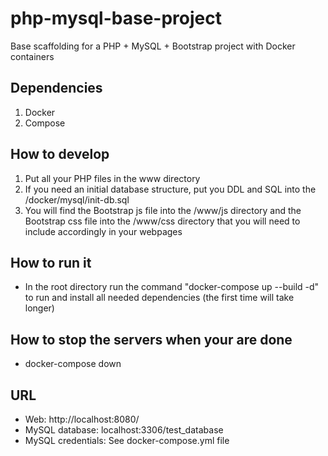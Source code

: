 # php-mysql-base-project
Base scaffolding for a PHP + MySQL + Bootstrap project with Docker containers

## Dependencies
1. Docker
2. Compose

## How to develop
1. Put all your PHP files in the www directory
2. If you need an initial database structure, put you DDL and SQL into the /docker/mysql/init-db.sql
3. You will find the Bootstrap js file into the /www/js directory and the Bootstrap css file into the /www/css directory that you will need to include accordingly in your webpages

## How to run it
- In the root directory run the command "docker-compose up --build -d" to run and install all needed dependencies (the first time will take longer)

## How to stop the servers when your are done
- docker-compose down

## URL
- Web: http://localhost:8080/
- MySQL database: localhost:3306/test_database
- MySQL credentials: See docker-compose.yml file
